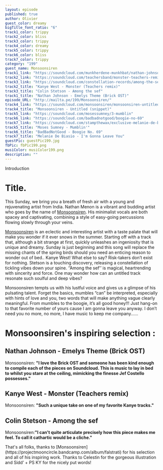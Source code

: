 ```yaml
---
layout: episode
published: true
author: Olivier
guest_color: dreamy
bigTitle_font_ratio: "6"
track1_color: trippy
track2_color: bliss
track3_color: trippy
track4_color: dreamy
track5_color: trippy
track6_color: bliss
track7_color: trippy
category: "199"
guest_name: Monsoonsiren
track1_link: "https://soundcloud.com/munkherdene-munkhbat/nathan-johnson-emelys-theme"
track2_link: "https://soundcloud.com/teachersband/monster-teachers-remix"
track3_link: "https://soundcloud.com/constellation-records/among-the-sef"
track2_title: "Kanye West - Monster (Teachers remix)"
track3_title: "Colin Stetson - Among the sef"
track1_title: "Nathan Johnson - Emelys Theme (Brick OST)"
episode_URL: "http://mailta.pe/199/Monsoonsiren/"
track4_link: "https://soundcloud.com/monsoonsiren/monsoonsiren-untitled-snippet"
track4_title: "Monsoonsiren - Untitled (snippet)"
track5_link: "https://soundcloud.com/mosessumney/3-mumblin"
track6_link: "https://soundcloud.com/badbadnotgood/boogie-no-69"
track7_link: "https://soundcloud.com/stampthewax/exclusive-melanie-de-biasio-im-gonna-leave-you-1"
track5_title: "Moses Sumney - Mumblin'"
track6_title: "BadBadNotGood - Boogie No. 69"
track7_title: "Melanie De Biasio - I'm Gonna Leave You"
guestPic: guestPic199.jpg
fbPic: fbPic199.png
musiColor: musiColor199.png
description: ""
---
```


<p id="introduction">Introduction</p>

# Title.
This Sunday, we bring you a breath of fresh air with a young and rejuvenating artist from India. Nathan Menon is a vibrant and budding artist who goes by the name of [Monsoonsiren](https://soundcloud.com/monsoonsiren). His minimalist vocals are both spacey and captivating, combining a style of easy-going percussions flowing slowly through your veins.

[Monsoonsiren](https://www.facebook.com/pages/Monsoonsiren/333811626735137) is an eclectic and interesting artist with a taste palate that will make you wonder if it ever snows in the summer. Starting off with a track that, although a bit strange at first, quickly unleashes an ingeniosity that is unique and dreamy. Sunday is just beginning and this song will replace the missing chants of the spring birds should you need an enticing reason to wonder out of bed.. Kanye West! What else to say? Risk-takers don’t exist for nothing. Stetson is a touching discovery, releasing a constellation of tickling vibes down your spine. ‘’Among the sef’’ is magical, heartrending with sincerity and force. One may wonder how can an untitled track resonate such soulful and deep vibes? 

Monsoonsiren tempts us with his lustful voice and gives us a glimpse of his pulsating talent. Forget the basics, mumbles “can” be interpreted, especially with hints of love and you, two words that will make anything vague clearly meaningful. From mumbles to the boogie, it’s all good honey!!! Just hang-on to that favorite number of yours cause I am gonna leave you anyway. I don’t need you no more, no more, I have music to keep me company......

# Monsoonsiren's inspiring selection :

## Nathan Johnson - Emelys Theme (Brick OST)
Monsoonsiren: **"**I love the Brick OST and someone has been kind enough to compile each of the pieces on Soundcloud. This is music to lay in bed to whilst you stare at the ceiling, mimicking the finesse Jef Costello possesses.**"**

## Kanye West - Monster (Teachers remix)
Monsoonsiren: **"**Such a unique take on one of my favorite Kanye tracks.**"**

## Colin Stetson - Among the sef
Monsoonsiren:**"**I can't quite articulate precisely how this piece makes me feel. To call it cathartic would be a cliche.**"**
  
<p id="outroduction">
That's all folks, thanks to [Monsoonsiren](https://projectmooncircle.bandcamp.com/album/falstrati) for his selection and all of his inspiring work. Thanks to Celestin for the gorgeous illustration and Sidd’ + PS KY for the nicely put words!</p>
